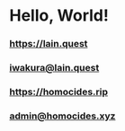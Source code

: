 # Hello, World!

### https://lain.quest 
### iwakura@lain.quest

### https://homocides.rip
### admin@homocides.xyz

